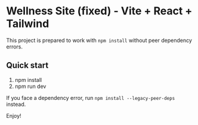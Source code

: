# Wellness Site (fixed) - Vite + React + Tailwind

This project is prepared to work with `npm install` without peer dependency errors.

## Quick start

1. npm install
2. npm run dev

If you face a dependency error, run `npm install --legacy-peer-deps` instead.

Enjoy!
